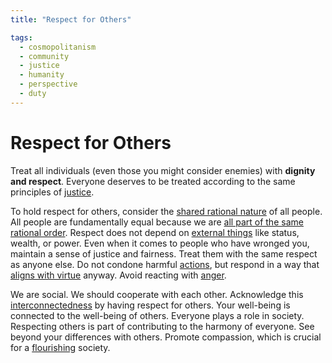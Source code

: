 ```yaml
---
title: "Respect for Others"

tags:
  - cosmopolitanism
  - community
  - justice
  - humanity
  - perspective
  - duty
---
```


# Respect for Others

Treat all individuals (even those you might consider enemies) with **dignity and
respect**. Everyone deserves to be treated according to the same principles of
[justice](justice.md).

To hold respect for others, consider the [shared rational
nature](shared-rational-nature.md) of all people. All people are fundamentally
equal because we are [all part of the same rational order](cosmopolitanism.md).
Respect does not depend on [external things](external-events.md) like status,
wealth, or power. Even when it comes to people who have wronged you, maintain a
sense of justice and fairness. Treat them with the same respect as anyone else.
Do not condone harmful [actions](actions.md), but respond in a way that [aligns
with virtue](acting-virtue.md) anyway. Avoid reacting with [anger](anger.md).

We are social. We should cooperate with each other. Acknowledge this
[interconnectedness](interconnectedness.md) by having respect for others. Your
well-being is connected to the well-being of others. Everyone plays a role in
society. Respecting others is part of contributing to the harmony of everyone.
See beyond your differences with others. Promote compassion, which is crucial
for a [flourishing](happiness-flourishing.md) society.
